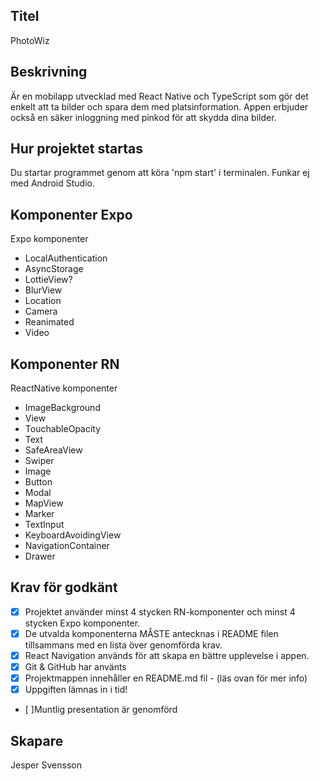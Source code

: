 ## Titel
PhotoWiz

## Beskrivning
Är en mobilapp utvecklad med React Native och TypeScript som gör det enkelt att ta bilder och spara dem med platsinformation. Appen erbjuder också en säker inloggning med pinkod för att skydda dina bilder.

## Hur projektet startas
Du startar programmet genom att köra 'npm start' i terminalen. Funkar ej med Android Studio. 

## Komponenter Expo
Expo komponenter
- LocalAuthentication
- AsyncStorage
- LottieView?
- BlurView
- Location
- Camera
- Reanimated
- Video 

## Komponenter RN
ReactNative komponenter
- ImageBackground
- View
- TouchableOpacity
- Text
- SafeAreaView
- Swiper
- Image
- Button
- Modal
- MapView
- Marker
- TextInput
- KeyboardAvoidingView
- NavigationContainer
- Drawer

## Krav för godkänt
- [X] Projektet använder minst 4 stycken RN-komponenter och minst 4 stycken Expo komponenter.
- [X] De utvalda komponenterna MÅSTE antecknas i README filen tillsammans med en lista över genomförda krav.
- [X] React Navigation används för att skapa en bättre upplevelse i appen.
- [X] Git & GitHub har använts
- [X] Projektmappen innehåller en README.md fil - (läs ovan för mer info)
- [X] Uppgiften lämnas in i tid!
- [ ]Muntlig presentation är genomförd



## Skapare
Jesper Svensson
